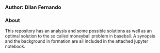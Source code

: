 ### Author: Dilan Fernando

### About

This repository has an analysis and some possible solutions as well
as an optimal solution to the so called moneyball problem in baseball.
A synopsis and the background in formation are all included in the
attached jupyter notebook. 

